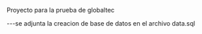 Proyecto para la prueba de globaltec

---se adjunta la creacion de base de datos en el archivo data.sql